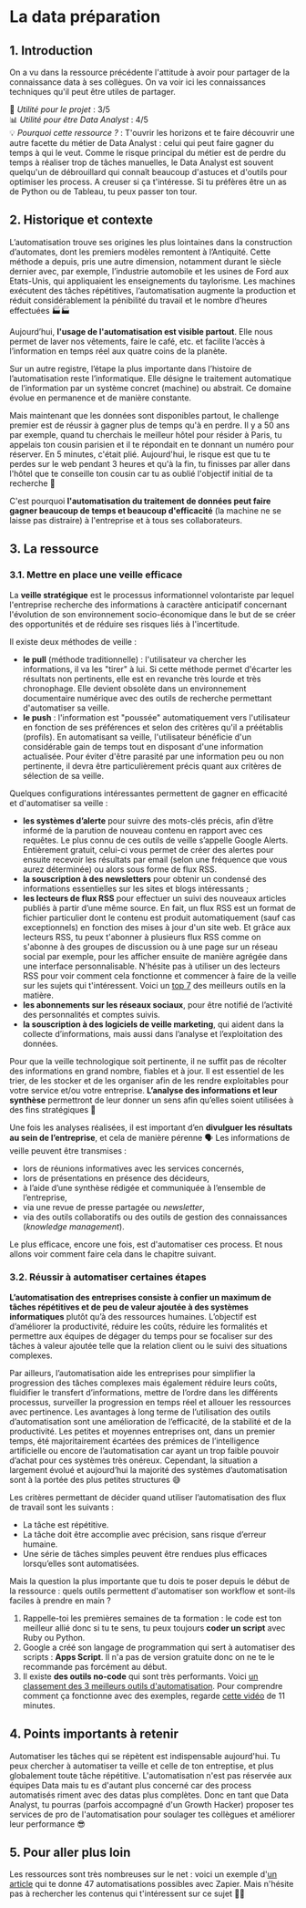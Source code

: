 # La data préparation

## 1. Introduction
On a vu dans la ressource précédente l'attitude à avoir pour partager de la connaissance data à ses collègues. On va voir ici les connaissances techniques qu'il peut être utiles de partager.

📌 *Utilité pour le projet* : 3/5<br/>
📊 *Utilité pour être Data Analyst* : 4/5<br/>
💡 *Pourquoi cette ressource ?* : T'ouvrir les horizons et te faire découvrir une autre facette du métier de Data Analyst : celui qui peut faire gagner du temps à qui le veut. Comme le risque principal du métier est de perdre du temps à réaliser trop de tâches manuelles, le Data Analyst est souvent quelqu'un de débrouillard qui connaît beaucoup d'astuces et d'outils pour optimiser les process. A creuser si ça t'intéresse. Si tu préfères être un as de Python ou de Tableau, tu peux passer ton tour.

## 2. Historique et contexte
L’automatisation trouve ses origines les plus lointaines dans la construction d’automates, dont les premiers modèles remontent à l’Antiquité. Cette méthode a depuis, pris une autre dimension, notamment durant le siècle dernier avec, par exemple, l’industrie automobile et les usines de Ford aux Etats-Unis, qui appliquaient les enseignements du taylorisme. Les machines exécutent des tâches répétitives, l’automatisation augmente la production et réduit considérablement la pénibilité du travail et le nombre d’heures effectuées 🏭🏭

Aujourd’hui, **l'usage de l'automatisation est visible partout**. Elle nous permet de laver nos vêtements, faire le café, etc. et facilite l’accès à l’information en temps réel aux quatre coins de la planète. 

Sur un autre registre, l’étape la plus importante dans l’histoire de l’automatisation reste l’informatique. Elle désigne le traitement automatique de l’information par un système concret (machine) ou abstrait. Ce domaine évolue en permanence et de manière constante.

Mais maintenant que les données sont disponibles partout, le challenge premier est de réussir à gagner plus de temps qu'à en perdre. Il y a 50 ans par exemple, quand tu cherchais le meilleur hôtel pour résider à Paris, tu appelais ton cousin parisien et il te répondait en te donnant un numéro pour réserver. En 5 minutes, c'était plié. Aujourd'hui, le risque est que tu te perdes sur le web pendant 3 heures et qu'à la fin, tu finisses par aller dans l'hôtel que te conseille ton cousin car tu as oublié l'objectif initial de ta recherche 🤕

C'est pourquoi **l'automatisation du traitement de données peut faire gagner beaucoup de temps et beaucoup d'efficacité** (la machine ne se laisse pas distraire) à l'entreprise et à tous ses collaborateurs.

## 3. La ressource

### 3.1. Mettre en place une veille efficace

La **veille stratégique** est le processus informationnel volontariste par lequel l'entreprise recherche des informations à caractère anticipatif concernant l'évolution de son environnement socio-économique dans le but de se créer des opportunités et de réduire ses risques liés à l'incertitude.

Il existe deux méthodes de veille : 
- **le pull** (méthode traditionnelle) : l'utilisateur va chercher les informations, il va les "tirer" à lui. Si cette méthode permet d'écarter les résultats non pertinents, elle est en revanche très lourde et très chronophage. Elle devient obsolète dans un environnement documentaire numérique avec des outils de recherche permettant d'automatiser sa veille.
-  **le push** : l'information est "poussée" automatiquement vers l'utilisateur en fonction de ses préférences et selon des critères qu'il a préétablis (profils). En automatisant sa veille, l'utilisateur bénéficie d'un considérable gain de temps tout en disposant d'une information actualisée. Pour éviter d'être parasité par une information peu ou non pertinente, il devra être particulièrement précis quant aux critères de sélection de sa veille.

Quelques configurations intéressantes permettent de gagner en efficacité et d'automatiser sa veille :
- **les systèmes d’alerte** pour suivre des mots-clés précis, afin d’être informé de la parution de nouveau contenu en rapport avec ces requêtes. Le plus connu de ces outils de veille s’appelle Google Alerts. Entièrement gratuit, celui-ci vous permet de créer des alertes pour ensuite recevoir les résultats par email (selon une fréquence que vous aurez déterminée) ou alors sous forme de flux RSS.
- **la souscription à des newsletters** pour obtenir un condensé des informations essentielles sur les sites et blogs intéressants ;
- **les lecteurs de flux RSS** pour effectuer un suivi des nouveaux articles publiés à partir d’une même source. En fait, un flux RSS est un format de fichier particulier dont le contenu est produit automatiquement (sauf cas exceptionnels) en fonction des mises à jour d'un site web. Et grâce aux lecteurs RSS, tu peux t'abonner à plusieurs flux RSS comme on s'abonne à des groupes de discussion ou à une page sur un réseau social par exemple, pour les afficher ensuite de manière agrégée dans une interface personnalisable. N'hésite pas à utiliser un des lecteurs RSS pour voir comment cela fonctionne et commencer à faire de la veille sur les sujets qui t'intéressent. Voici un [top 7](https://www.e-works.fr/blog/meilleures-lecteurs-de-flux-rss/) des meilleurs outils en la matière.
- **les abonnements sur les réseaux sociaux**, pour être notifié de l’activité des personnalités et comptes suivis.
- **la souscription à des logiciels de veille marketing**, qui aident dans la collecte d’informations, mais aussi dans l’analyse et l’exploitation des données.

Pour que la veille technologique soit pertinente, il ne suffit pas de récolter des informations en grand nombre, fiables et à jour. Il est essentiel de les trier, de les stocker et de les organiser afin de les rendre exploitables pour votre service et/ou votre entreprise. **L’analyse des informations et leur synthèse** permettront de leur donner un sens afin qu’elles soient utilisées à des fins stratégiques 🧐

Une fois les analyses réalisées, il est important d’en **divulguer les résultats au sein de l’entreprise**, et cela de manière pérenne 🗣 Les informations de veille peuvent être transmises :
- lors de réunions informatives avec les services concernés,
- lors de présentations en présence des décideurs,
- à l’aide d’une synthèse rédigée et communiquée à l’ensemble de l’entreprise,
- via une revue de presse partagée ou *newsletter*,
- via des outils collaboratifs ou des outils de gestion des connaissances (*knowledge management*).

Le plus efficace, encore une fois, est d'automatiser ces process. Et nous allons voir comment faire cela dans le chapitre suivant. 

### 3.2. Réussir à automatiser certaines étapes

**L’automatisation des entreprises consiste à confier un maximum de tâches répétitives et de peu de valeur ajoutée à des systèmes informatiques** plutôt qu’à des ressources humaines. L’objectif est d’améliorer la productivité, réduire les coûts, réduire les formalités et permettre aux équipes de dégager du temps pour se focaliser sur des tâches à valeur ajoutée telle que la relation client ou le suivi des situations complexes.

Par ailleurs, l’automatisation aide les entreprises pour simplifier la progression des tâches complexes mais également réduire leurs coûts, fluidifier le transfert d’informations, mettre de l’ordre dans les différents processus, surveiller la progression en temps réel et allouer les ressources avec pertinence. Les avantages à long terme de l’utilisation des outils d’automatisation sont une amélioration de l’efficacité, de la stabilité et de la productivité. Les petites et moyennes entreprises ont, dans un premier temps, été majoritairement écartées des prémices de l’intelligence artificielle ou encore de l’automatisation car ayant un trop faible pouvoir d’achat pour ces systèmes très onéreux. Cependant, la situation a largement évolué et aujourd’hui la majorité des systèmes d’automatisation sont à la portée des plus petites structures 😅

Les critères permettant de décider quand utiliser l’automatisation des flux de travail sont les suivants :
- La tâche est répétitive.
- La tâche doit être accomplie avec précision, sans risque d’erreur humaine.
- Une série de tâches simples peuvent être rendues plus efficaces lorsqu’elles sont automatisées.

Mais la question la plus importante que tu dois te poser depuis le début de la ressource : quels outils permettent d'automatiser son workflow et sont-ils faciles à prendre en main ?

1) Rappelle-toi les premières semaines de ta formation : le code est ton meilleur allié donc si tu te sens, tu peux toujours **coder un script** avec Ruby ou Python. 
2) Google a créé son langage de programmation qui sert à automatiser des scripts : **Apps Script**. Il n'a pas de version gratuite donc on ne te le recommande pas forcément au début.
3) Il existe **des outils no-code** qui sont très performants. Voici [un classement des 3 meilleurs outils d'automatisation](https://atelierdulead.com/meilleurs-outils-automatisation/). Pour comprendre comment ça fonctionne avec des exemples, regarde [cette vidéo](https://www.youtube.com/watch?v=rct1-_UCs10) de 11 minutes.

## 4. Points importants à retenir
Automatiser les tâches qui se répètent est indispensable aujourd'hui. Tu peux chercher à automatiser ta veille et celle de ton entreptise, et plus globalement toute tâche répétitive. L'automatisation n'est pas réservée aux équipes Data mais tu es d'autant plus concerné car des process automatisés riment avec des datas plus complètes. Donc en tant que Data Analyst, tu pourras (parfois accompagné d'un Growth Hacker) proposer tes services de pro de l'automatisation pour soulager tes collègues et améliorer leur performance 😎

## 5. Pour aller plus loin
Les ressources sont très nombreuses sur le net : voici un exemple d'[un article](https://deux.io/automatisations-zapier/) qui te donne 47 automatisations possibles avec Zapier. Mais n'hésite pas à rechercher les contenus qui t'intéressent sur ce sujet 🚀🚀


